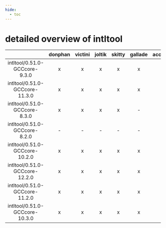 ```yaml
---
hide:
  - toc
---
```


detailed overview of intltool
=============================

| |donphan|victini|joltik|skitty|gallade|accelgor|swalot|doduo|
| :---: | :---: | :---: | :---: | :---: | :---: | :---: | :---: | :---: |
|intltool/0.51.0-GCCcore-9.3.0|x|x|x|x|x|x|x|x|
|intltool/0.51.0-GCCcore-11.3.0|x|x|x|x|x|x|x|x|
|intltool/0.51.0-GCCcore-8.3.0|x|x|x|x|-|x|x|x|
|intltool/0.51.0-GCCcore-8.2.0|-|-|-|-|-|-|x|x|
|intltool/0.51.0-GCCcore-10.2.0|x|x|x|x|x|x|x|x|
|intltool/0.51.0-GCCcore-12.2.0|x|x|x|x|x|x|x|x|
|intltool/0.51.0-GCCcore-11.2.0|x|x|x|x|x|x|x|x|
|intltool/0.51.0-GCCcore-10.3.0|x|x|x|x|x|x|x|x|
